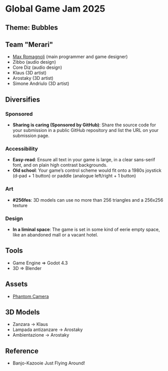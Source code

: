 # Global Game Jam 2025

## Theme: Bubbles

## Team "Merari"
- [Max Romagnoli](https://www.maxromagnoli.com) (main programmer and game designer)
- Zibbo (audio design)
- Core Diz (audio design)
- Klaus (3D artist)
- Arostaky (3D artist)
- Simone Andriulo (3D artist)

## Diversifies
### Sponsored
- **Sharing is caring (Sponsored by GitHub)**: Share the source code for your submission in a public GitHub repository and list the URL on your submission page.

### Accessibility
- **Easy-read**: Ensure all text in your game is large, in a clear sans-serif font, and on plain high contrast backgrounds.
- **Old school**: Your game’s control scheme would fit onto a 1980s joystick (d-pad + 1 button) or paddle (analogue left/right + 1 button)

### Art
- **#256fes**: 3D models can use no more than 256 triangles and a 256x256 texture

### Design
- **In a liminal space**: The game is set in some kind of eerie empty space, like an abandoned mall or a vacant hotel. 

## Tools
- Game Engine => Godot 4.3
- 3D => Blender

## Assets
- [Phantom Camera](https://phantom-camera.dev)

## 3D Models
- Zanzara -> Klaus
- Lampada antizanzare -> Arostaky
- Ambientazione -> Arostaky

## Reference
- Banjo-Kazooie Just Flying Around!
